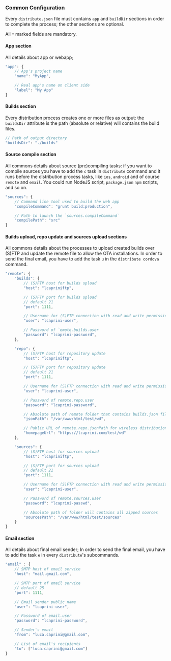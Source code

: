 ### Common Configuration

Every `distribute.json` file must contains `app` and `buildDir` sections in order to complete the process; the other sections are optional.

All `*` marked fields are mandatory.

#### App section

All details about app or webapp;

```js
"app": {
    // App's project name
    "name": "MyApp",

    // Real app's name on client side
    "label": "My App"
}
```

#### Builds section

Every distribution process creates one or more files as output: the `buildsDir` attribute is the path (absolute or relative) will contains the build files.

```js
// Path of output directory
"buildsDir": "./builds"
```

#### Source compile section

All commons details about source (pre)compiling tasks: if you want to compile sources you have to add the `c` task in `distribute` command and it runs before the distribution process tasks, like `ios`, `android` and of course `remote` and `email`. You could run NodeJS script, `package.json` `npm` scripts, and so on.

```js
"sources": {
    // Command line tool used to build the web app
    "compileCommand": "grunt build:production",

    // Path to launch the `sources.compileCommand`
    "compilePath": "src"
}
```

#### Builds upload, repo update and sources upload sections

All commons details about the processes to upload created builds over (S)FTP and update the remote file to allow the OTA installations.
In order to send the final email, you have to add the task `u` in the `distribute cordova` command.

```js
"remote": {
    "builds": {
        // (S)FTP host for builds upload
        "host": "lcapriniftp",

        // (S)FTP port for builds upload
        // default 21
        "port": 1111,

        // Username for (S)FTP connection with read and write permissions
        "user": "lcaprini-user",

        // Password of `emote.builds.user
        "password": "lcaprini-password",
    },

    "repo": {
        // (S)FTP host for repository update
        "host": "lcapriniftp",

        // (S)FTP port for repository update
        // default 21
        "port": 1111,

        // Username for (S)FTP connection with read and write permissions
        "user": "lcaprini-user",

        // Password of remote.repo.user
        "password": "lcaprini-password",

        // Absolute path of remote folder that contains builds.json file to update it
        "jsonPath": "/var/www/html/test/wd",

        // Public URL of remote.repo.jsonPath for wireless distribution repository
        "homepageUrl": "https://lcaprini.com/test/wd"
    },

    "sources": {
        // (S)FTP host for sources upload
        "host": "lcapriniftp",

        // (S)FTP port for sources upload
        // default 21
        "port": 1111,

        // Username for (S)FTP connection with read and write permissions
        "user": "lcaprini-user",

        // Password of remote.sources.user
        "password": "lcaprini-passwd",

        // Absolute path of folder will contains all zipped sources
        "sourcesPath": "/var/www/html/test/sources"
    }
}
```

#### Email section

All details about final email sender;
In order to send the final email, you have to add the task `e` in every `distribute`'s subcommands.

```js
"email" : {
    // SMTP host of email service
    "host": "mail.gmail.com",

    // SMTP port of email service
    // default 25
    "port": 1111,

    // Email sender public name
    "user": "lcaprini-user",

    // Password of email.user
    "password": "lcaprini-password",

    // Sender's email
    "from": "luca.caprini@gmail.com",

    // List of email's recipients
    "to": ["luca.caprini@gmail.com"]
}
```
